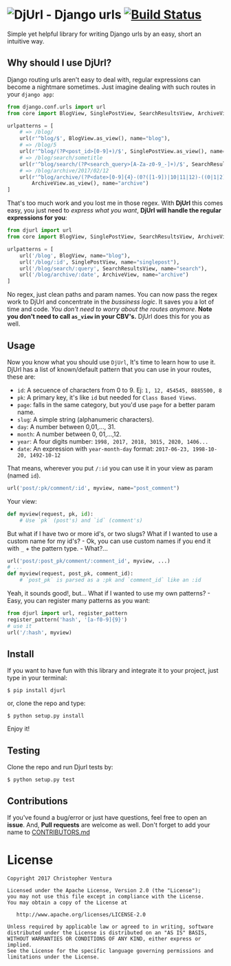 ![DjUrl - Django urls](/djurlheader.png) [![Build Status](https://travis-ci.org/venturachrisdev/djurl.svg?branch=master)](https://travis-ci.org/venturachrisdev/djurl)
===
Simple yet helpful library for writing Django urls by an easy, short an intuitive way.

Why should I use DjUrl?
---
Django routing urls aren't easy to deal with, regular expressions can become a nightmare sometimes. Just imagine dealing with such routes in your `django app`:
```python
from django.conf.urls import url
from core import BlogView, SinglePostView, SearchResultsView, ArchiveView

urlpatterns = [
	# => /blog/
	url(r'^blog/$', BlogView.as_view(), name="blog"),
	# => /blog/5
	url(r'^blog/(?P<post_id>[0-9]+)/$', SinglePostView.as_view(), name="singlepost"),
	# => /blog/search/sometitle
	url(r'^blog/search/(?P<search_query>[A-Za-z0-9_-]+)/$', SearchResultsView.as_view(), name="search"),
	# => /blog/archive/2017/02/12
	url(r'^blog/archive/(?P<date>[0-9]{4}-(0?([1-9])|10|11|12)-((0|1|2)?([1-9])|[1-3]0|31))/$',
		ArchiveView.as_view(), name="archive")
]
```
That's too much work and you lost me in those regex. With **DjUrl** this comes easy, you just need to *express what you want*, **DjUrl will handle the regular expressions for you**:

```python
from djurl import url
from core import BlogView, SinglePostView, SearchResultsView, ArchiveView

urlpatterns = [
	url('/blog', BlogView, name="blog"),
	url('/blog/:id', SinglePostView, name="singlepost"),
	url('/blog/search/:query', SearchResultsView, name="search"),
	url('/blog/archive/:date', ArchiveView, name="archive")
]
```
No regex, just clean paths and param names. You can now pass the regex work to DjUrl and concentrate in the *bussiness logic*. It saves you a lot of time and code. *You don't need to worry about the routes anymore*. **Note you don't need to call `as_view` in your CBV's.** DjUrl does this for you as well.

Usage
---
Now you know what you should use `DjUrl`, It's time to learn how to use it. DjUrl has a list of known/default pattern that you can use in your routes, these are:

* `id`: A secuence of characters from 0 to 9. Ej: `1, 12, 454545, 8885500, 8`
* `pk`: A primary key, it's like `id` but needed for `Class Based Views`.
* `page`: falls in the same category, but you'd use `page` for a better param name.
* `slug`: A simple string (alphanumeric characters).
* `day`: A number between 0,01,..., 31.
* `month`: A number between 0, 01,...,12.
* `year`: A four digits number: `1998, 2017, 2018, 3015, 2020, 1406...`
* `date`: An expression with `year-month-day` format: `2017-06-23, 1998-10-20, 1492-10-12`

That means, wherever you put `/:id` you can use it in your view as param (named `id`).
```python
url('post/:pk/comment/:id', myview, name="post_comment")
```
Your view:
```python
def myview(request, pk, id):
	# Use `pk` (post's) and `id` (comment's)
```

But what if I have two or more id's, or two slugs? What if I wanted to use a custom name for my id's? - Ok, you can use custom names if you end it with `_` + the pattern type. - What?...
```python
url('post/:post_pk/comment/:comment_id', myview, ...)
# ...
def myview(request, post_pk, comment_id):
	# `post_pk` is parsed as a :pk and `comment_id` like an :id

```
Yeah, it sounds good!, but... What if I wanted to use my own patterns? - Easy, you can register many patterns as you want:
```python
from djurl import url, register_pattern
register_pattern('hash', '[a-f0-9]{9}')
# use it
url('/:hash', myview)
```

Install
---
If you want to have fun with this library and integrate it to your project, just type in your terminal:
```
$ pip install djurl
```
or, clone the repo and type:
```
$ python setup.py install
```
Enjoy it!

Testing
---
Clone the repo and run Djurl tests by:
```
$ python setup.py test
```

Contributions
---
If you've found a bug/error or just have questions, feel free to open an **issue**. And, **Pull requests** are welcome as well.
Don't forget to add your name to [CONTRIBUTORS.md](CONTRIBUTORS.md)

License
=======

    Copyright 2017 Christopher Ventura

    Licensed under the Apache License, Version 2.0 (the "License");
    you may not use this file except in compliance with the License.
    You may obtain a copy of the License at

       http://www.apache.org/licenses/LICENSE-2.0

    Unless required by applicable law or agreed to in writing, software
    distributed under the License is distributed on an "AS IS" BASIS,
    WITHOUT WARRANTIES OR CONDITIONS OF ANY KIND, either express or implied.
    See the License for the specific language governing permissions and
    limitations under the License.
